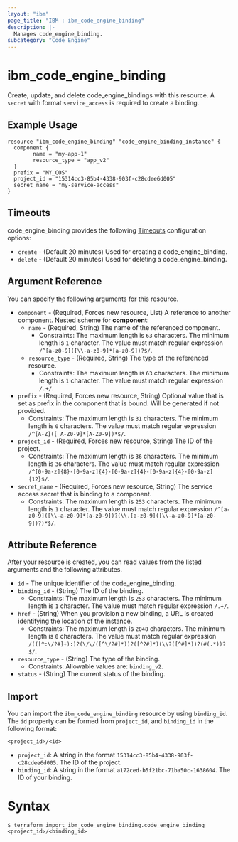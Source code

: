 ```yaml
---
layout: "ibm"
page_title: "IBM : ibm_code_engine_binding"
description: |-
  Manages code_engine_binding.
subcategory: "Code Engine"
---
```


# ibm_code_engine_binding

Create, update, and delete code_engine_bindings with this resource. A `secret` with format `service_access` is required to create a binding.

## Example Usage

```hcl
resource "ibm_code_engine_binding" "code_engine_binding_instance" {
  component {
		name = "my-app-1"
		resource_type = "app_v2"
  }
  prefix = "MY_COS"
  project_id = "15314cc3-85b4-4338-903f-c28cdee6d005"
  secret_name = "my-service-access"
}
```

## Timeouts

code_engine_binding provides the following [Timeouts](https://www.terraform.io/docs/configuration/resources.html#timeouts) configuration options:

* `create` - (Default 20 minutes) Used for creating a code_engine_binding.
* `delete` - (Default 20 minutes) Used for deleting a code_engine_binding.

## Argument Reference

You can specify the following arguments for this resource.

* `component` - (Required, Forces new resource, List) A reference to another component.
Nested scheme for **component**:
	* `name` - (Required, String) The name of the referenced component.
	  * Constraints: The maximum length is `63` characters. The minimum length is `1` character. The value must match regular expression `/^[a-z0-9]([\\-a-z0-9]*[a-z0-9])?$/`.
	* `resource_type` - (Required, String) The type of the referenced resource.
	  * Constraints: The maximum length is `63` characters. The minimum length is `1` character. The value must match regular expression `/.+/`.
* `prefix` - (Required, Forces new resource, String) Optional value that is set as prefix in the component that is bound. Will be generated if not provided.
  * Constraints: The maximum length is `31` characters. The minimum length is `0` characters. The value must match regular expression `/^[A-Z]([_A-Z0-9]*[A-Z0-9])*$/`.
* `project_id` - (Required, Forces new resource, String) The ID of the project.
  * Constraints: The maximum length is `36` characters. The minimum length is `36` characters. The value must match regular expression `/^[0-9a-z]{8}-[0-9a-z]{4}-[0-9a-z]{4}-[0-9a-z]{4}-[0-9a-z]{12}$/`.
* `secret_name` - (Required, Forces new resource, String) The service access secret that is binding to a component.
  * Constraints: The maximum length is `253` characters. The minimum length is `1` character. The value must match regular expression `/^[a-z0-9]([\\-a-z0-9]*[a-z0-9])?(\\.[a-z0-9]([\\-a-z0-9]*[a-z0-9])?)*$/`.

## Attribute Reference

After your resource is created, you can read values from the listed arguments and the following attributes.

* `id` - The unique identifier of the code_engine_binding.
* `binding_id` - (String) The ID of the binding.
  * Constraints: The maximum length is `253` characters. The minimum length is `1` character. The value must match regular expression `/.+/`.
* `href` - (String) When you provision a new binding,  a URL is created identifying the location of the instance.
  * Constraints: The maximum length is `2048` characters. The minimum length is `0` characters. The value must match regular expression `/(([^:\/?#]+):)?(\/\/([^\/?#]*))?([^?#]*)(\\?([^#]*))?(#(.*))?$/`.
* `resource_type` - (String) The type of the binding.
  * Constraints: Allowable values are: `binding_v2`.
* `status` - (String) The current status of the binding.


## Import

You can import the `ibm_code_engine_binding` resource by using `binding_id`.
The `id` property can be formed from `project_id`, and `binding_id` in the following format:

```
<project_id>/<id>
```
* `project_id`: A string in the format `15314cc3-85b4-4338-903f-c28cdee6d005`. The ID of the project.
* `binding_id`: A string in the format `a172ced-b5f21bc-71ba50c-1638604`. The ID of your binding.

# Syntax
```
$ terraform import ibm_code_engine_binding.code_engine_binding <project_id>/<binding_id>
```
